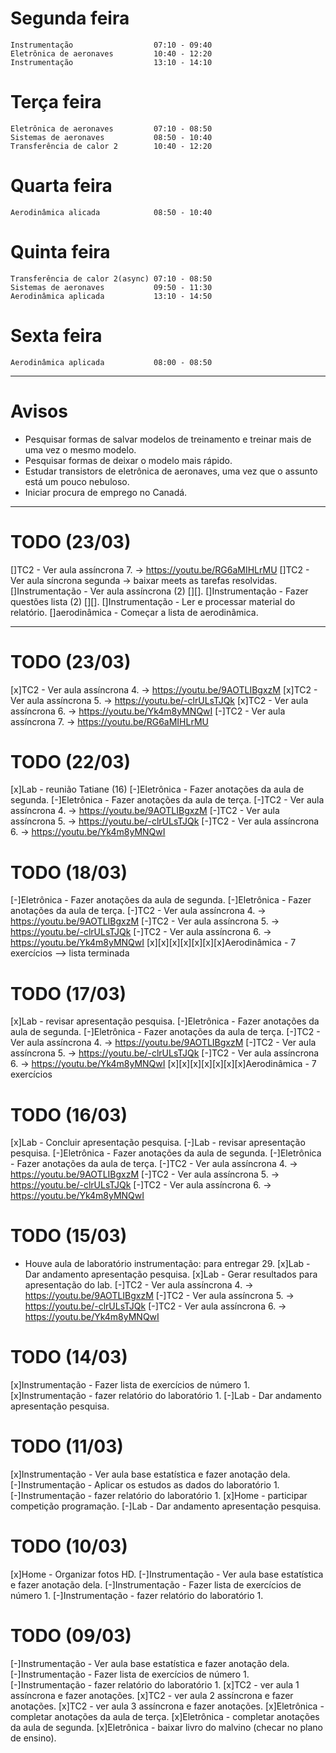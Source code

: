# Segunda feira

    Instrumentação                  07:10 - 09:40
    Eletrônica de aeronaves         10:40 - 12:20
    Instrumentação                  13:10 - 14:10

# Terça feira
    
    Eletrônica de aeronaves         07:10 - 08:50
    Sistemas de aeronaves           08:50 - 10:40
    Transferência de calor 2        10:40 - 12:20

# Quarta feira
    
    Aerodinâmica alicada            08:50 - 10:40

# Quinta feira 
    
    Transferência de calor 2(async) 07:10 - 08:50
    Sistemas de aeronaves           09:50 - 11:30
    Aerodinâmica aplicada           13:10 - 14:50

# Sexta feira

    Aerodinâmica aplicada           08:00 - 08:50


-----------------------------------------------------

# Avisos
- Pesquisar formas de salvar modelos de treinamento e treinar mais de uma vez o mesmo modelo.
- Pesquisar formas de deixar o modelo mais rápido.
- Estudar transistors de eletrônica de aeronaves, uma vez que o assunto está um pouco nebuloso.
- Iniciar procura de emprego no Canadá.

-----------------------------------------------------
# TODO (23/03)
[]TC2 - Ver aula assíncrona 7. -> https://youtu.be/RG6aMIHLrMU
[]TC2 - Ver aula síncrona segunda -> baixar meets as tarefas resolvidas.
[]Instrumentação - Ver aula assíncrona (2) [][].
[]Instrumentação - Fazer questões lista (2) [][].
[]Instrumentação - Ler e processar material do relatório.
[]aerodinâmica - Começar a lista de aerodinâmica.

-----------------------------------------------------
# TODO (23/03)
[x]TC2 - Ver aula assíncrona 4. -> https://youtu.be/9AOTLIBgxzM
[x]TC2 - Ver aula assíncrona 5. -> https://youtu.be/-clrULsTJQk
[x]TC2 - Ver aula assíncrona 6. -> https://youtu.be/Yk4m8yMNQwI
[-]TC2 - Ver aula assíncrona 7. -> https://youtu.be/RG6aMIHLrMU

# TODO (22/03)
[x]Lab - reunião Tatiane (16)
[-]Eletrônica - Fazer anotações da aula de segunda.
[-]Eletrônica - Fazer anotações da aula de terça.
[-]TC2 - Ver aula assíncrona 4. -> https://youtu.be/9AOTLIBgxzM
[-]TC2 - Ver aula assíncrona 5. -> https://youtu.be/-clrULsTJQk
[-]TC2 - Ver aula assíncrona 6. -> https://youtu.be/Yk4m8yMNQwI

# TODO (18/03)
[-]Eletrônica - Fazer anotações da aula de segunda.
[-]Eletrônica - Fazer anotações da aula de terça.
[-]TC2 - Ver aula assíncrona 4. -> https://youtu.be/9AOTLIBgxzM
[-]TC2 - Ver aula assíncrona 5. -> https://youtu.be/-clrULsTJQk
[-]TC2 - Ver aula assíncrona 6. -> https://youtu.be/Yk4m8yMNQwI
[x][x][x][x][x][x][x]Aerodinâmica - 7 exercícios --> lista terminada

# TODO (17/03)
[x]Lab - revisar apresentação pesquisa.
[-]Eletrônica - Fazer anotações da aula de segunda.
[-]Eletrônica - Fazer anotações da aula de terça.
[-]TC2 - Ver aula assíncrona 4. -> https://youtu.be/9AOTLIBgxzM
[-]TC2 - Ver aula assíncrona 5. -> https://youtu.be/-clrULsTJQk
[-]TC2 - Ver aula assíncrona 6. -> https://youtu.be/Yk4m8yMNQwI
[x][x][x][x][x][x][x]Aerodinâmica - 7 exercícios

# TODO (16/03)
[x]Lab - Concluir apresentação pesquisa.
[-]Lab - revisar apresentação pesquisa.
[-]Eletrônica - Fazer anotações da aula de segunda.
[-]Eletrônica - Fazer anotações da aula de terça.
[-]TC2 - Ver aula assíncrona 4. -> https://youtu.be/9AOTLIBgxzM
[-]TC2 - Ver aula assíncrona 5. -> https://youtu.be/-clrULsTJQk
[-]TC2 - Ver aula assíncrona 6. -> https://youtu.be/Yk4m8yMNQwI

# TODO (15/03)
- Houve aula de laboratório instrumentação: para entregar 29.
[x]Lab - Dar andamento apresentação pesquisa.
[x]Lab - Gerar resultados para apresentação do lab.
[-]TC2 - Ver aula assíncrona 4. -> https://youtu.be/9AOTLIBgxzM
[-]TC2 - Ver aula assíncrona 5. -> https://youtu.be/-clrULsTJQk
[-]TC2 - Ver aula assíncrona 6. -> https://youtu.be/Yk4m8yMNQwI

# TODO (14/03)

[x]Instrumentação - Fazer lista de exercícios de número 1.
[x]Instrumentação - fazer relatório do laboratório 1.
[-]Lab - Dar andamento apresentação pesquisa.

# TODO (11/03)

[x]Instrumentação - Ver aula base estatística e fazer anotação dela.
[-]Instrumentação - Aplicar os estudos as dados do laboratório 1.
[-]Instrumentação - fazer relatório do laboratório 1.
[x]Home - participar competição programação.
[-]Lab - Dar andamento apresentação pesquisa.

# TODO (10/03)

[x]Home - Organizar fotos HD.
[-]Instrumentação - Ver aula base estatística e fazer anotação dela.
[-]Instrumentação - Fazer lista de exercícios de número 1.
[-]Instrumentação - fazer relatório do laboratório 1.

# TODO (09/03)

[-]Instrumentação - Ver aula base estatística e fazer anotação dela.
[-]Instrumentação - Fazer lista de exercícios de número 1.
[-]Instrumentação - fazer relatório do laboratório 1.
[x]TC2 - ver aula 1 assíncrona e fazer anotações.
[x]TC2 - ver aula 2 assíncrona e fazer anotações.
[x]TC2 - ver aula 3 assíncrona e fazer anotações.
[x]Eletrônica - completar anotações da aula de terça.
[x]Eletrônica - completar anotações da aula de segunda.
[x]Eletrônica - baixar livro do malvino (checar no plano de ensino).

